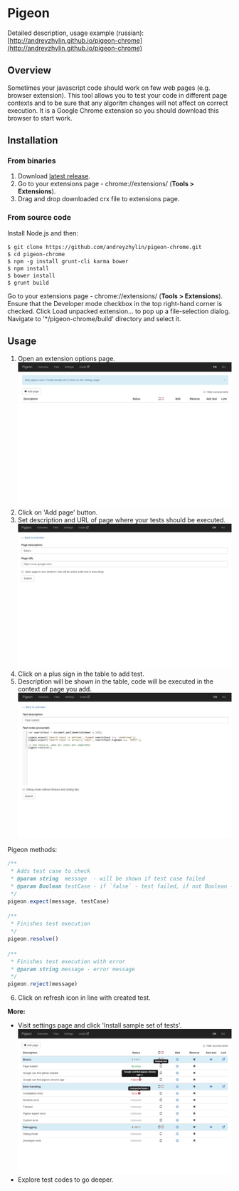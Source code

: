 # Pigeon

Detailed description, usage example (russian): [http://andreyzhylin.github.io/pigeon-chrome](http://andreyzhylin.github.io/pigeon-chrome)

## Overview

Sometimes your javascript code should work on few web pages (e.g. browser extension).
This tool allows you to test your code in different page contexts and to be sure that any algoritm changes will not affect on correct execution.
It is a Google Chrome extension so you should download this browser to start work.

## Installation

### From binaries
1. Download [latest release](https://github.com/andreyzhylin/pigeon-chrome/releases/download/v1.1.6/pigeon-chrome-1.1.6.crx).
2. Go to your extensions page - chrome://extensions/ (**Tools > Extensions**).
3. Drag and drop downloaded crx file to extensions page.

### From source code
Install Node.js and then:
```
$ git clone https://github.com/andreyzhylin/pigeon-chrome.git
$ cd pigeon-chrome
$ npm -g install grunt-cli karma bower
$ npm install
$ bower install
$ grunt build
```
Go to your extensions page - chrome://extensions/ (**Tools > Extensions**).
Ensure that the Developer mode checkbox in the top right-hand corner is checked.
Click Load unpacked extension… to pop up a file-selection dialog.
Navigate to '*/pigeon-chrome/build' directory and select it.

## Usage
1. Open an extension options page.
  ![Main page](https://github.com/andreyzhylin/pigeon-chrome/raw/master/common/img/sample-en/sample-0.png)
2. Click on 'Add page' button.
3. Set description and URL of page where your tests should be executed.
  ![Edit page](https://github.com/andreyzhylin/pigeon-chrome/raw/master/common/img/sample-en/sample-1.png)
4. Click on a plus sign in the table to add test.
5. Description will be shown in the table, code will be executed in the context of page you add.
  ![Edit test](https://github.com/andreyzhylin/pigeon-chrome/raw/master/common/img/sample-en/sample-2.png)
  
  Pigeon methods:
  ```javascript
  /**
   * Adds test case to check
   * @param string  message  - will be shown if test case failed
   * @param Boolean testCase - if `false` - test failed, if not Boolean - test error
   */
  pigeon.expect(message, testCase)
  
  /**
   * Finishes test execution
   */
  pigeon.resolve()
  
  /**
   * Finishes test execution with error
   * @param string message - error message
   */
  pigeon.reject(message)
  ```
6. Click on refresh icon in line with created test.

**More:**

- Visit settings page and click 'Install sample set of tests'.
![Sample set of tests](https://github.com/andreyzhylin/pigeon-chrome/raw/master/common/img/sample-en/sample-3.png)
- Explore test codes to go deeper.

